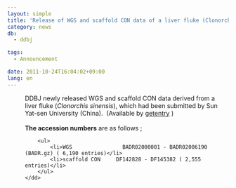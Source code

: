 ```yaml
---
layout: simple
title: 'Release of WGS and scaffold CON data of a liver fluke (Clonorchis sinensis)'
category: news
db:
  - ddbj

tags:
  - Announcement

date: 2011-10-24T16:04:02+09:00
lang: en
---
```


<html>

<dl>
    <dd>DDBJ newly released WGS and scaffold CON data derived from a liver fluke (<i>Clonorchis sinensis</i>), which had been submitted by Sun Yat-sen University (China).  (Available by <a href="http://getentry.ddbj.nig.ac.jp/top-j.html" target="_blank">getentry</a> )<br><br><b>The accession numbers</b> are as follows ;<br>

        <ul>
            <li>WGS                BADR02000001 - BADR02006190 (BADR.gz) ( 6,190 entries)</li>
            <li>scaffold CON     DF142828 - DF145382 ( 2,555 entries)</li>
        </ul>
    </dd>
</dl>
</html>
